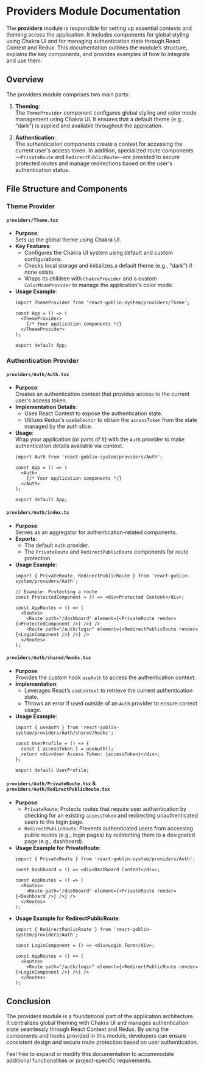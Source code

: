 # Providers Module Documentation

The **providers** module is responsible for setting up essential contexts and theming across the application. It includes components for global styling using Chakra UI and for managing authentication state through React Context and Redux. This documentation outlines the module’s structure, explains the key components, and provides examples of how to integrate and use them.

## Overview

The providers module comprises two main parts:

1. **Theming**:  
   The `ThemeProvider` component configures global styling and color mode management using Chakra UI. It ensures that a default theme (e.g., "dark") is applied and available throughout the application.

2. **Authentication**:  
   The authentication components create a context for accessing the current user's access token. In addition, specialized route components—`PrivateRoute` and `RedirectPublicRoute`—are provided to secure protected routes and manage redirections based on the user's authentication status.

## File Structure and Components

### Theme Provider

#### `providers/Theme.tsx`
- **Purpose**:  
  Sets up the global theme using Chakra UI.
- **Key Features**:
  - Configures the Chakra UI system using default and custom configurations.
  - Checks local storage and initializes a default theme (e.g., "dark") if none exists.
  - Wraps its children with `ChakraProvider` and a custom `ColorModeProvider` to manage the application's color mode.
- **Usage Example**:
  ```tsx
  import ThemeProvider from 'react-goblin-system/providers/Theme';

  const App = () => (
    <ThemeProvider>
      {/* Your application components */}
    </ThemeProvider>
  );

  export default App;
  ```

### Authentication Provider

#### `providers/Auth/Auth.tsx`
- **Purpose**:  
  Creates an authentication context that provides access to the current user's access token.
- **Implementation Details**:
  - Uses React Context to expose the authentication state.
  - Utilizes Redux's `useSelector` to obtain the `accessToken` from the state managed by the auth slice.
- **Usage**:  
  Wrap your application (or parts of it) with the `Auth` provider to make authentication details available via context.
  ```tsx
  import Auth from 'react-goblin-system/providers/Auth';

  const App = () => (
    <Auth>
      {/* Your application components */}
    </Auth>
  );

  export default App;
  ```

#### `providers/Auth/index.ts`
- **Purpose**:  
  Serves as an aggregator for authentication-related components.
- **Exports**:
  - The default `Auth` provider.
  - The `PrivateRoute` and `RedirectPublicRoute` components for route protection.
- **Usage Example**:
  ```tsx
  import { PrivateRoute, RedirectPublicRoute } from 'react-goblin-system/providers/Auth';

  // Example: Protecting a route
  const ProtectedComponent = () => <div>Protected Content</div>;

  const AppRoutes = () => (
    <Routes>
      <Route path="/dashboard" element={<PrivateRoute render={<ProtectedComponent />} />} />
      <Route path="/auth/login" element={<RedirectPublicRoute render={<LoginComponent />} />} />
    </Routes>
  );
  ```

#### `providers/Auth/shared/hooks.tsx`
- **Purpose**:  
  Provides the custom hook `useAuth` to access the authentication context.
- **Implementation**:
  - Leverages React’s `useContext` to retrieve the current authentication state.
  - Throws an error if used outside of an `Auth` provider to ensure correct usage.
- **Usage Example**:
  ```tsx
  import { useAuth } from 'react-goblin-system/providers/Auth/shared/hooks';

  const UserProfile = () => {
    const { accessToken } = useAuth();
    return <div>User Access Token: {accessToken}</div>;
  };

  export default UserProfile;
  ```

#### `providers/Auth/PrivateRoute.tsx` & `providers/Auth/RedirectPublicRoute.tsx`
- **Purpose**:  
  - `PrivateRoute`: Protects routes that require user authentication by checking for an existing `accessToken` and redirecting unauthenticated users to the login page.
  - `RedirectPublicRoute`: Prevents authenticated users from accessing public routes (e.g., login pages) by redirecting them to a designated page (e.g., dashboard).
- **Usage Example for PrivateRoute**:
  ```tsx
  import { PrivateRoute } from 'react-goblin-system/providers/Auth';

  const Dashboard = () => <div>Dashboard Content</div>;

  const AppRoutes = () => (
    <Routes>
      <Route path="/dashboard" element={<PrivateRoute render={<Dashboard />} />} />
    </Routes>
  );
  ```
- **Usage Example for RedirectPublicRoute**:
  ```tsx
  import { RedirectPublicRoute } from 'react-goblin-system/providers/Auth';

  const LoginComponent = () => <div>Login Form</div>;

  const AppRoutes = () => (
    <Routes>
      <Route path="/auth/login" element={<RedirectPublicRoute render={<LoginComponent />} />} />
    </Routes>
  );
  ```

## Conclusion

The providers module is a foundational part of the application architecture. It centralizes global theming with Chakra UI and manages authentication state seamlessly through React Context and Redux. By using the components and hooks provided in this module, developers can ensure consistent design and secure route protection based on user authentication.

Feel free to expand or modify this documentation to accommodate additional functionalities or project-specific requirements.
